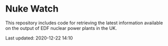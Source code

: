 # Nuke Watch

This repository includes code for retrieving the latest information available on the output of EDF nuclear power plants in the UK.

Last updated: 2020-12-22 14:10